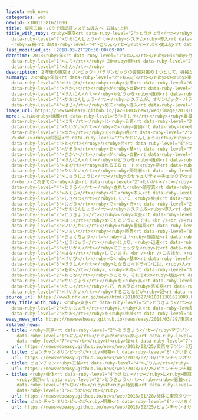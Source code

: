 ```yaml
---
layout: web_news
categories: web
newsid: k10011381621000
title: 東京五輪・パラで顔認証システム導入へ 五輪史上初
title_with_ruby: <ruby>東京<rt data-ruby-level="2">とうきょう</rt></ruby><ruby>五輪<rt data-ruby-level="4">ごりん</rt></ruby>・パラで<ruby>顔認証<rt
  data-ruby-level="7">かおにんしょう</rt></ruby>システム<ruby>導入<rt data-ruby-level="5">どうにゅう</rt></ruby>へ
  <ruby>五輪<rt data-ruby-level="4">ごりん</rt></ruby><ruby>史上初<rt data-ruby-level="4">しじょうはつ</rt></ruby>
last_modified_at: '2018-03-27T20:30:00+09:00'
datetime: 2018<ruby>年<rt data-ruby-level="1">ねん</rt></ruby>03<ruby>月<rt data-ruby-level="1">がつ</rt></ruby>27<ruby>日<rt
  data-ruby-level="1">にち</rt></ruby> 20<ruby>時<rt data-ruby-level="2">じ</rt></ruby>30<ruby>分<rt
  data-ruby-level="2">ふん</rt></ruby>
description: ２年後の東京オリンピック・パラリンピックの警備対策の１つとして、機械が自動で本人かどうかを識別する顔認証システムが、オリンピック・パラリンピック史上初めて導入されることになりました。
summary: ２<ruby>年後<rt data-ruby-level="2">ねんご</rt></ruby>の<ruby>東京<rt data-ruby-level="2">とうきょう</rt></ruby>オリンピック・パラリンピックの<ruby>警備<rt
  data-ruby-level="6">けいび</rt></ruby><ruby>対策<rt data-ruby-level="6">たいさく</rt></ruby>の１つとして、<ruby>機械<rt
  data-ruby-level="4">きかい</rt></ruby>が<ruby>自動<rt data-ruby-level="3">じどう</rt></ruby>で<ruby>本人<rt
  data-ruby-level="1">ほんにん</rt></ruby>かどうかを<ruby>識別<rt data-ruby-level="5">しきべつ</rt></ruby>する<ruby>顔認証<rt
  data-ruby-level="7">かおにんしょう</rt></ruby>システムが、オリンピック・パラリンピック<ruby>史上<rt data-ruby-level="4">しじょう</rt></ruby><ruby>初<rt
  data-ruby-level="4">はじ</rt></ruby>めて<ruby>導入<rt data-ruby-level="5">どうにゅう</rt></ruby>されることになりました。
image_url: https://newswebeasy.github.io/ja201803/news/web/image/2018/03/27/K10011381621_1803272035_1803272041_01_02.jpg
more: これは<ruby>組織<rt data-ruby-level="5">そしき</rt></ruby><ruby>委員会<rt data-ruby-level="3">いいんかい</rt></ruby>が２７<ruby>日<rt
  data-ruby-level="1">にち</rt></ruby>に<ruby>公表<rt data-ruby-level="3">こうひょう</rt></ruby>した<ruby>大会<rt
  data-ruby-level="2">たいかい</rt></ruby>の<ruby>警備<rt data-ruby-level="6">けいび</rt></ruby>ガイドラインの<ruby>中<rt
  data-ruby-level="1">なか</rt></ruby>で<ruby>明<rt data-ruby-level="2">あき</rt></ruby>らかにしました。<br
  /><br /><ruby>顔認証<rt data-ruby-level="7">かおにんしょう</rt></ruby>システムは<ruby>入場<rt data-ruby-level="2">にゅうじょう</rt></ruby>ゲートに<ruby>取<rt
  data-ruby-level="4">と</rt></ruby>り<ruby>付<rt data-ruby-level="4">つ</rt></ruby>けたカメラの<ruby>画像<rt
  data-ruby-level="5">がぞう</rt></ruby>を<ruby>基<rt data-ruby-level="7">もと</rt></ruby>に、<ruby>機械<rt
  data-ruby-level="4">きかい</rt></ruby>が<ruby>自動<rt data-ruby-level="3">じどう</rt></ruby>で<ruby>本人<rt
  data-ruby-level="1">ほんにん</rt></ruby>かどうかを<ruby>識別<rt data-ruby-level="5">しきべつ</rt></ruby>するシステムで、「アクレディテーションカード」と<ruby>呼<rt
  data-ruby-level="6">よ</rt></ruby>ばれるＩＤカードを<ruby>持<rt data-ruby-level="3">も</rt></ruby>つ<ruby>大会<rt
  data-ruby-level="2">たいかい</rt></ruby><ruby>関係者<rt data-ruby-level="4">かんけいしゃ</rt></ruby>の<ruby>入場時<rt
  data-ruby-level="2">にゅうじょうじ</rt></ruby>のセキュリティーチェックで<ruby>導入<rt data-ruby-level="5">どうにゅう</rt></ruby>するということです。<br
  /><br />これまでの<ruby>大会<rt data-ruby-level="2">たいかい</rt></ruby>では、<ruby>警備員<rt data-ruby-level="6">けいびいん</rt></ruby>などが<ruby>登録<rt
  data-ruby-level="4">とうろく</rt></ruby>された<ruby>顔写真<rt data-ruby-level="3">かおじゃしん</rt></ruby>と<ruby>見比<rt
  data-ruby-level="5">みくら</rt></ruby>べて<ruby>本人<rt data-ruby-level="1">ほんにん</rt></ruby>かどうかを<ruby>識別<rt
  data-ruby-level="5">しきべつ</rt></ruby>していて、<ruby>機械<rt data-ruby-level="4">きかい</rt></ruby>が<ruby>自動<rt
  data-ruby-level="3">じどう</rt></ruby>で<ruby>行<rt data-ruby-level="2">おこな</rt></ruby>う<ruby>顔認証<rt
  data-ruby-level="7">かおにんしょう</rt></ruby>システムを<ruby>導入<rt data-ruby-level="5">どうにゅう</rt></ruby>するのは、<ruby>東京<rt
  data-ruby-level="2">とうきょう</rt></ruby><ruby>大会<rt data-ruby-level="2">たいかい</rt></ruby>が<ruby>初<rt
  data-ruby-level="4">はじ</rt></ruby>めてだということです。<br /><br /><ruby>組織<rt data-ruby-level="5">そしき</rt></ruby><ruby>委員会<rt
  data-ruby-level="3">いいんかい</rt></ruby><ruby>警備局<rt data-ruby-level="6">けいびきょく</rt></ruby>の<ruby>今井<rt
  data-ruby-level="7">いまい</rt></ruby><ruby>勝典<rt data-ruby-level="8">かつのり</rt></ruby><ruby>局長<rt
  data-ruby-level="3">きょくちょう</rt></ruby>は「<ruby>顔認証<rt data-ruby-level="7">かおにんしょう</rt></ruby>システムの<ruby>導入<rt
  data-ruby-level="5">どうにゅう</rt></ruby>により、<ruby>迅速<rt data-ruby-level="7">じんそく</rt></ruby>かつ<ruby>正確<rt
  data-ruby-level="5">せいかく</rt></ruby>にチェックを<ruby>行<rt data-ruby-level="2">おこな</rt></ruby>える」と<ruby>話<rt
  data-ruby-level="2">はな</rt></ruby>しています。<br /><br />このほか、<ruby>大会<rt data-ruby-level="2">たいかい</rt></ruby>の<ruby>警備<rt
  data-ruby-level="6">けいび</rt></ruby>の<ruby>基本<rt data-ruby-level="5">きほん</rt></ruby><ruby>方針<rt
  data-ruby-level="6">ほうしん</rt></ruby>となるガイドラインには、<ruby>人<rt data-ruby-level="1">ひと</rt></ruby>や<ruby>物<rt
  data-ruby-level="3">もの</rt></ruby>、<ruby>車両<rt data-ruby-level="3">しゃりょう</rt></ruby>ごとにセキュリティーチェックを<ruby>行<rt
  data-ruby-level="2">おこな</rt></ruby>うことや、それぞれの<ruby>競技<rt data-ruby-level="5">きょうぎ</rt></ruby><ruby>会場<rt
  data-ruby-level="2">かいじょう</rt></ruby>を<ruby>高<rt data-ruby-level="2">たか</rt></ruby>さ２メートル５０センチから３メートルのフェンスで<ruby>囲<rt
  data-ruby-level="4">かこ</rt></ruby>んで、カメラと<ruby>感知器<rt data-ruby-level="4">かんちき</rt></ruby>で<ruby>警戒<rt
  data-ruby-level="7">けいかい</rt></ruby>することなどが<ruby>記<rt data-ruby-level="2">しる</rt></ruby>されています。
source_url: https://www3.nhk.or.jp/news/html/20180327/k10011381621000.html
easy_title_with_ruby: <ruby>東京<rt data-ruby-level="2">とうきょう</rt></ruby>オリンピック <ruby>会場<rt
  data-ruby-level="2">かいじょう</rt></ruby>に<ruby>入<rt data-ruby-level="1">はい</rt></ruby>るスタッフの<ruby>顔<rt
  data-ruby-level="2">かお</rt></ruby>を<ruby>機械<rt data-ruby-level="4">きかい</rt></ruby>がチェック
easy_news_url: https://newswebeasy.github.io/news/easy/2018/03/29/東京オリンピック-会場に入るスタッフの顔を機械がチェック
related_news:
- title: <ruby>東京<rt data-ruby-level="2">とうきょう</rt></ruby>マラソン ３<ruby>万<rt data-ruby-level="2">まん</rt></ruby>6000<ruby>人<rt
    data-ruby-level="1">にん</rt></ruby>が<ruby>都心<rt data-ruby-level="3">としん</rt></ruby>を<ruby>駆<rt
    data-ruby-level="7">か</rt></ruby>け<ruby>抜<rt data-ruby-level="7">ぬ</rt></ruby>ける
  url: https://newswebeasy.github.io/news/web/2018/02/25/東京マラソン-3万6000人が都心を駆け抜ける
- title: ピョンチャンオリンピックが<ruby>開幕<rt data-ruby-level="6">かいまく</rt></ruby>
  url: https://newswebeasy.github.io/news/web/2018/02/10/ピョンチャンオリンピックが開幕
- title: ピョンチャン<ruby>五輪<rt data-ruby-level="4">ごりん</rt></ruby> きょう<ruby>閉幕<rt data-ruby-level="6">へいまく</rt></ruby>
  url: https://newswebeasy.github.io/news/web/2018/02/25/ピョンチャン五輪-きょう閉幕
- title: <ruby>機体<rt data-ruby-level="4">きたい</rt></ruby>に<ruby>東京<rt data-ruby-level="2">とうきょう</rt></ruby>タワーなどデザイン
    <ruby>東京<rt data-ruby-level="2">とうきょう</rt></ruby><ruby>五輪<rt data-ruby-level="4">ごりん</rt></ruby>に<ruby>向<rt
    data-ruby-level="3">む</rt></ruby>け<ruby>特別機<rt data-ruby-level="4">とくべつき</rt></ruby><ruby>公開<rt
    data-ruby-level="3">こうかい</rt></ruby>
  url: https://newswebeasy.github.io/news/web/2018/01/28/機体に東京タワーなどデザイン-東京五輪に向け特別機公開
- title: ピョンチャンオリンピックが<ruby>閉幕<rt data-ruby-level="6">へいまく</rt></ruby>
  url: https://newswebeasy.github.io/news/web/2018/02/25/ピョンチャンオリンピックが閉幕
...
```

